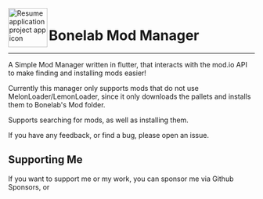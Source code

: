 <img align="left" width="80" height="80" src="https://raw.githubusercontent.com/untold-titan/bonelab_mod_manager/master/windows/runner/resources/app_icon.ico" alt="Resume application project app icon">

# Bonelab Mod Manager
---
A Simple Mod Manager written in flutter, that interacts with the mod.io API to make finding and installing mods easier!

Currently this manager only supports mods that do not use MelonLoader/LemonLoader, since it only downloads the pallets and installs them to Bonelab's Mod folder. 

Supports searching for mods, as well as installing them.

If you have any feedback, or find a bug, please open an issue.

## Supporting Me
If you want to support me or my work, you can sponsor me via Github Sponsors, or 
